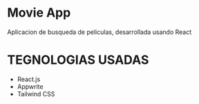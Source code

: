 # Movie App

Aplicacion de busqueda de peliculas, desarrollada usando React

# TEGNOLOGIAS USADAS

- React.js
- Appwrite
- Tailwind CSS
